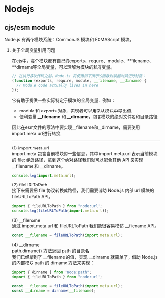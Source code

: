 # Nodejs

## cjs/esm module

Node.js 有两个模块系统：CommonJS 模块和 ECMAScript 模块。

1. 关于全局变量引用问题

   在cjs中，每个模块都有自己的exports、require、module、**filename、**dirname等全局变量，可以理解为模块的私有变量。

   ```js
   // 在执行模块代码之前，Node.js 将使用如下所示的函数封装器对其进行封装：
   (function (exports, require, module, __filename, __dirname) {
     // Module code actually lives in here
   });
   ```

   它有助于提供一些实际特定于模块的全局变量，例如：

   - module 和 exports 对象，实现者可以用来从模块中导出值。
   - 便利变量 **\_\_filename** 和 **\_\_dirname**，包含模块的绝对文件名和目录路径

   因此在esm文件的写法中要实现\_\_filename和\_\_dirname，需要使用import.meta.url进行转换

   ***

   (1) import.meta.url  
    import.meta 包含当前模块的一些信息，其中 import.meta.url 表示当前模块的 file: 绝对路径，拿到这个绝对路径我们就可以配合其他 API 来实现 \_\_filename 和 \_\_dirname。

   ```js
   console.log(import.meta.url);
   ```

   (2) fileURLToPath  
    接下来需要把 file 协议转换成路径，我们需要借助 Node.js 内部 url 模块的 fileURLToPath API。

   ```js
   import { fileURLToPath } from "node:url";
   console.log(fileURLToPath(import.meta.url));
   ```

   (3) \_\_filename  
    通过 import.meta.url 和 fileURLToPath 我们能很容易模仿 \_\_filename API。

   ```js
   const __filename = fileURLToPath(import.meta.url);
   ```

   (4) \_\_dirname  
   path.dirname() 方法返回 path 的目录名  
   我们已经拿到了 \_\_filename 的值，实现 \_\_dirname 就简单了，借助 Node.js 的内部模块 path 的 dirname 方法来实现：

   ```js
   import { dirname } from "node:path";
   import { fileURLToPath } from "node:url";

   const __filename = fileURLToPath(import.meta.url);
   const __dirname = dirname(__filename);
   ```
